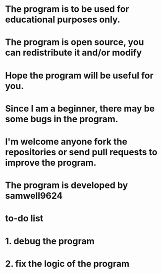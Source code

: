 # The program is to be used for educational purposes only.
# The program is open source, you can redistribute it and/or modify
# Hope the program will be useful for you.
# Since I am a beginner, there may be some bugs in the program.
# I'm welcome anyone fork the repositories or send pull requests to improve the program.
# The program is developed by samwell9624

# to-do list
# 1. debug the program
# 2. fix the logic of the program